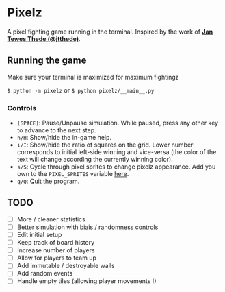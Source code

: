 # Pixelz

A pixel fighting game running in the terminal. Inspired by the work of [**Jan Tewes Thede (@jtthede)**](https://pixelsfighting.com/).

## Running the game

Make sure your terminal is maximized for maximum fightingz

`$ python -m pixelz` or `$ python pixelz/__main__.py`

### Controls

- `[SPACE]`: Pause/Unpause simulation. While paused, press any other key to advance to the next step.
- `h/H`: Show/hide the in-game help.
- `i/I`: Show/hide the ratio of squares on the grid. Lower number corresponds to initial left-side winning and vice-versa (the color of the text will change according the currently winning color).
- `s/S`: Cycle through pixel sprites to change pixelz appearance. Add you own to the `PIXEL_SPRITES` variable [here](pixelz/__main__.py#L9).
- `q/Q`: Quit the program.

## TODO
- [ ] More / cleaner statistics
- [ ] Better simulation with biais / randomness controls
- [ ] Edit initial setup
- [ ] Keep track of board history
- [ ] Increase number of players
- [ ] Allow for players to team up
- [ ] Add immutable / destroyable walls
- [ ] Add random events
- [ ] Handle empty tiles (allowing player movements !)